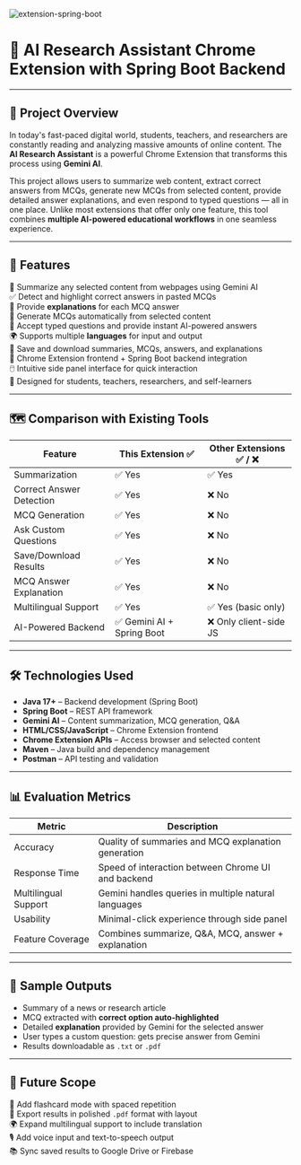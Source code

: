 ![extension-spring-boot](https://github.com/user-attachments/assets/fc99f47b-562b-442f-bbec-9f648b526251)
# 🧠 AI Research Assistant Chrome Extension with Spring Boot Backend

---

## 📌 Project Overview

In today's fast-paced digital world, students, teachers, and researchers are constantly reading and analyzing massive amounts of online content. The **AI Research Assistant** is a powerful Chrome Extension that transforms this process using **Gemini AI**. 

This project allows users to summarize web content, extract correct answers from MCQs, generate new MCQs from selected content, provide detailed answer explanations, and even respond to typed questions — all in one place. Unlike most extensions that offer only one feature, this tool combines **multiple AI-powered educational workflows** in one seamless experience.

---

## 🚀 Features

📄 Summarize any selected content from webpages using Gemini AI  
✅ Detect and highlight correct answers in pasted MCQs  
📘 Provide **explanations** for each MCQ answer  
🧠 Generate MCQs automatically from selected content  
💬 Accept typed questions and provide instant AI-powered answers  
🌍 Supports multiple **languages** for input and output  
💾 Save and download summaries, MCQs, answers, and explanations  
🧩 Chrome Extension frontend + Spring Boot backend integration  
🖱️ Intuitive side panel interface for quick interaction  
🎯 Designed for students, teachers, researchers, and self-learners  

---

## 🗺️ Comparison with Existing Tools

| **Feature**               | **This Extension ✅**                | **Other Extensions ✅ / ❌**     |
|---------------------------|-------------------------------------|---------------------------------|
| Summarization             | ✅ Yes                               | ✅ Yes                          |
| Correct Answer Detection  | ✅ Yes                               | ❌ No                           |
| MCQ Generation            | ✅ Yes                               | ❌ No                           |
| Ask Custom Questions      | ✅ Yes                               | ❌ No                           |
| Save/Download Results     | ✅ Yes                               | ❌ No                           |
| MCQ Answer Explanation    | ✅ Yes                               | ❌ No                           |
| Multilingual Support      | ✅ Yes                               | ✅ Yes (basic only)             |
| AI-Powered Backend        | ✅ Gemini AI + Spring Boot           | ❌ Only client-side JS          |

---

## 🛠️ Technologies Used

- **Java 17+** – Backend development (Spring Boot)
- **Spring Boot** – REST API framework
- **Gemini AI** – Content summarization, MCQ generation, Q&A
- **HTML/CSS/JavaScript** – Chrome Extension frontend
- **Chrome Extension APIs** – Access browser and selected content
- **Maven** – Java build and dependency management
- **Postman** – API testing and validation

---

## 📊 Evaluation Metrics

| Metric                | Description |
|------------------------|-------------|
| Accuracy               | Quality of summaries and MCQ explanation generation |
| Response Time          | Speed of interaction between Chrome UI and backend |
| Multilingual Support   | Gemini handles queries in multiple natural languages |
| Usability              | Minimal-click experience through side panel |
| Feature Coverage       | Combines summarize, Q&A, MCQ, answer + explanation |

---

## 🧪 Sample Outputs

- Summary of a news or research article  
- MCQ extracted with **correct option auto-highlighted**  
- Detailed **explanation** provided by Gemini for the selected answer  
- User types a custom question: gets precise answer from Gemini  
- Results downloadable as `.txt` or `.pdf`  

---

## 🔮 Future Scope

📝 Add flashcard mode with spaced repetition  
📄 Export results in polished `.pdf` format with layout  
🌍 Expand multilingual support to include translation  
🎙️ Add voice input and text-to-speech output  
📚 Sync saved results to Google Drive or Firebase  
 
